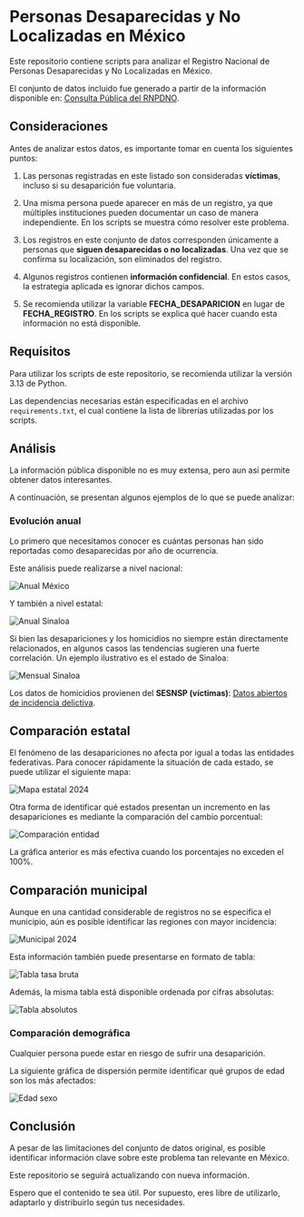 # Personas Desaparecidas y No Localizadas en México

Este repositorio contiene scripts para analizar el Registro Nacional de Personas Desaparecidas y No Localizadas en México.

El conjunto de datos incluido fue generado a partir de la información disponible en: [Consulta Pública del RNPDNO](https://consultapublicarnpdno.segob.gob.mx/consulta).

## Consideraciones

Antes de analizar estos datos, es importante tomar en cuenta los siguientes puntos:

1. Las personas registradas en este listado son consideradas **víctimas**, incluso si su desaparición fue voluntaria.

2. Una misma persona puede aparecer en más de un registro, ya que múltiples instituciones pueden documentar un caso de manera independiente. En los scripts se muestra cómo resolver este problema.

3. Los registros en este conjunto de datos corresponden únicamente a personas que **siguen desaparecidas o no localizadas**. Una vez que se confirma su localización, son eliminados del registro.

4. Algunos registros contienen **información confidencial**. En estos casos, la estrategia aplicada es ignorar dichos campos.

5. Se recomienda utilizar la variable **FECHA_DESAPARICION** en lugar de **FECHA_REGISTRO**. En los scripts se explica qué hacer cuando esta información no está disponible.

## Requisitos

Para utilizar los scripts de este repositorio, se recomienda utilizar la versión 3.13 de Python.

Las dependencias necesarias están especificadas en el archivo `requirements.txt`, el cual contiene la lista de librerías utilizadas por los scripts.

## Análisis

La información pública disponible no es muy extensa, pero aun así permite obtener datos interesantes.

A continuación, se presentan algunos ejemplos de lo que se puede analizar:

### Evolución anual

Lo primero que necesitamos conocer es cuántas personas han sido reportadas como desaparecidas por año de ocurrencia.

Este análisis puede realizarse a nivel nacional:

![Anual México](./imgs/anual_0.png)

Y también a nivel estatal:

![Anual Sinaloa](./imgs/anual_25.png)

Si bien las desapariciones y los homicidios no siempre están directamente relacionados, en algunos casos las tendencias sugieren una fuerte correlación. Un ejemplo ilustrativo es el estado de Sinaloa:

![Mensual Sinaloa](./imgs/mensual_25_2024.png)

Los datos de homicidios provienen del **SESNSP (víctimas)**: [Datos abiertos de incidencia delictiva](https://www.gob.mx/sesnsp/acciones-y-programas/datos-abiertos-de-incidencia-delictiva).

## Comparación estatal

El fenómeno de las desapariciones no afecta por igual a todas las entidades federativas. Para conocer rápidamente la situación de cada estado, se puede utilizar el siguiente mapa:

![Mapa estatal 2024](./imgs/estatal_2024.png)

Otra forma de identificar qué estados presentan un incremento en las desapariciones es mediante la comparación del cambio porcentual:

![Comparación entidad](./imgs/comparacion_entidad.png)

La gráfica anterior es más efectiva cuando los porcentajes no exceden el 100%.

## Comparación municipal

Aunque en una cantidad considerable de registros no se especifica el municipio, aún es posible identificar las regiones con mayor incidencia:

![Municipal 2024](./imgs/municipal_2024.png)

Esta información también puede presentarse en formato de tabla:

![Tabla tasa bruta](./imgs/tabla_tasa.png)

Además, la misma tabla está disponible ordenada por cifras absolutas:

![Tabla absolutos](./imgs/tabla_absolutos.png)

### Comparación demográfica

Cualquier persona puede estar en riesgo de sufrir una desaparición.

La siguiente gráfica de dispersión permite identificar qué grupos de edad son los más afectados:

![Edad sexo](./imgs/tasa_edad_2024.png)

## Conclusión

A pesar de las limitaciones del conjunto de datos original, es posible identificar información clave sobre este problema tan relevante en México.

Este repositorio se seguirá actualizando con nueva información.

Espero que el contenido te sea útil. Por supuesto, eres libre de utilizarlo, adaptarlo y distribuirlo según tus necesidades.